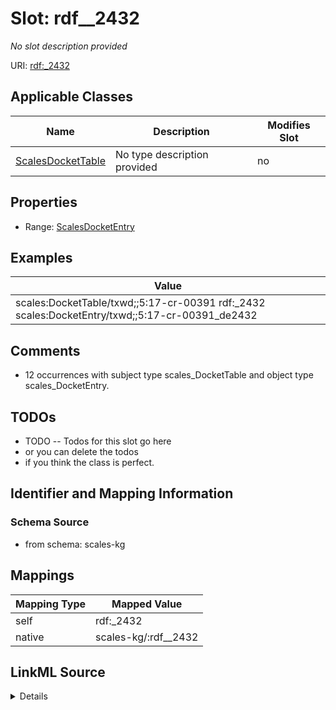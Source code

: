 

# Slot: rdf__2432


_No slot description provided_





URI: [rdf:_2432](http://www.w3.org/1999/02/22-rdf-syntax-ns#_2432)



<!-- no inheritance hierarchy -->





## Applicable Classes

| Name | Description | Modifies Slot |
| --- | --- | --- |
| [ScalesDocketTable](../classes/ScalesDocketTable.md) | No type description provided |  no  |







## Properties

* Range: [ScalesDocketEntry](../classes/ScalesDocketEntry.md)






## Examples

| Value |
| --- |
| scales:DocketTable/txwd;;5:17-cr-00391 rdf:_2432 scales:DocketEntry/txwd;;5:17-cr-00391_de2432 |

## Comments

* 12 occurrences with subject type scales_DocketTable and object type scales_DocketEntry.

## TODOs

* TODO -- Todos for this slot go here
* or you can delete the todos
* if you think the class is perfect.

## Identifier and Mapping Information







### Schema Source


* from schema: scales-kg




## Mappings

| Mapping Type | Mapped Value |
| ---  | ---  |
| self | rdf:_2432 |
| native | scales-kg/:rdf__2432 |




## LinkML Source

<details>
```yaml
name: rdf__2432
description: No slot description provided
todos:
- TODO -- Todos for this slot go here
- or you can delete the todos
- if you think the class is perfect.
comments:
- 12 occurrences with subject type scales_DocketTable and object type scales_DocketEntry.
examples:
- value: scales:DocketTable/txwd;;5:17-cr-00391 rdf:_2432 scales:DocketEntry/txwd;;5:17-cr-00391_de2432
from_schema: scales-kg
rank: 1000
slot_uri: rdf:_2432
alias: rdf__2432
domain_of:
- scales_DocketTable
range: scales_DocketEntry

```
</details>